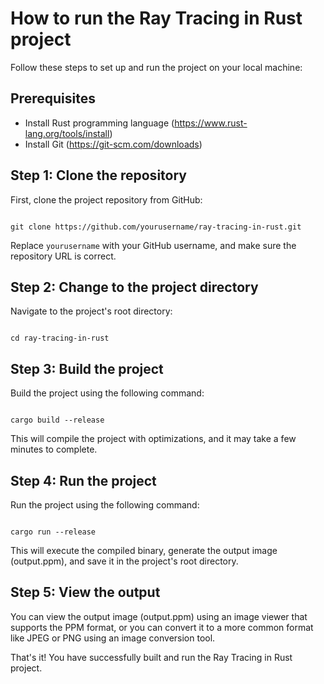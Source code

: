 # How to run the Ray Tracing in Rust project

Follow these steps to set up and run the project on your local machine:

## Prerequisites

- Install Rust programming language (https://www.rust-lang.org/tools/install)
- Install Git (https://git-scm.com/downloads)

## Step 1: Clone the repository

First, clone the project repository from GitHub:

```

git clone https://github.com/yourusername/ray-tracing-in-rust.git

```

Replace `yourusername` with your GitHub username, and make sure the repository URL is correct.

## Step 2: Change to the project directory

Navigate to the project's root directory:

```

cd ray-tracing-in-rust
```


## Step 3: Build the project

Build the project using the following command:



```

cargo build --release
```

This will compile the project with optimizations, and it may take a few minutes to complete.

## Step 4: Run the project

Run the project using the following command:

```

cargo run --release
```

This will execute the compiled binary, generate the output image (output.ppm), and save it in the project's root directory.

## Step 5: View the output

You can view the output image (output.ppm) using an image viewer that supports the PPM format, or you can convert it to a more common format like JPEG or PNG using an image conversion tool.

That's it! You have successfully built and run the Ray Tracing in Rust project.
